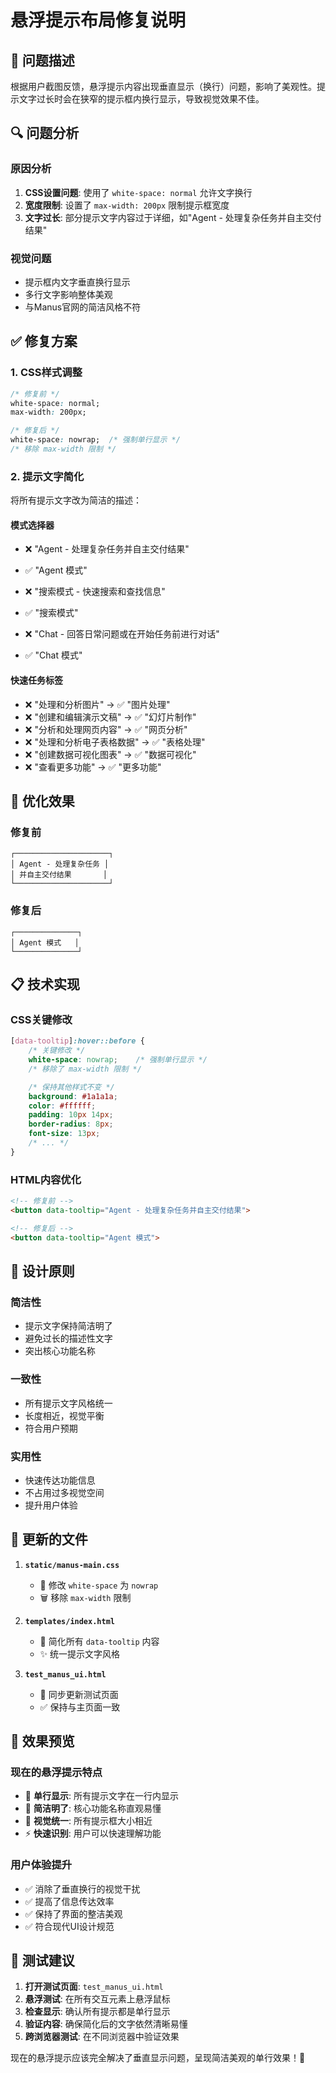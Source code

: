 # 悬浮提示布局修复说明

## 🎯 问题描述

根据用户截图反馈，悬浮提示内容出现垂直显示（换行）问题，影响了美观性。提示文字过长时会在狭窄的提示框内换行显示，导致视觉效果不佳。

## 🔍 问题分析

### **原因分析**
1. **CSS设置问题**: 使用了 `white-space: normal` 允许文字换行
2. **宽度限制**: 设置了 `max-width: 200px` 限制提示框宽度
3. **文字过长**: 部分提示文字内容过于详细，如"Agent - 处理复杂任务并自主交付结果"

### **视觉问题**
- 提示框内文字垂直换行显示
- 多行文字影响整体美观
- 与Manus官网的简洁风格不符

## ✅ 修复方案

### 1. **CSS样式调整**
```css
/* 修复前 */
white-space: normal;
max-width: 200px;

/* 修复后 */
white-space: nowrap;  /* 强制单行显示 */
/* 移除 max-width 限制 */
```

### 2. **提示文字简化**
将所有提示文字改为简洁的描述：

#### **模式选择器**
- ❌ "Agent - 处理复杂任务并自主交付结果"
- ✅ "Agent 模式"

- ❌ "搜索模式 - 快速搜索和查找信息"
- ✅ "搜索模式"

- ❌ "Chat - 回答日常问题或在开始任务前进行对话"
- ✅ "Chat 模式"

#### **快速任务标签**
- ❌ "处理和分析图片" → ✅ "图片处理"
- ❌ "创建和编辑演示文稿" → ✅ "幻灯片制作"
- ❌ "分析和处理网页内容" → ✅ "网页分析"
- ❌ "处理和分析电子表格数据" → ✅ "表格处理"
- ❌ "创建数据可视化图表" → ✅ "数据可视化"
- ❌ "查看更多功能" → ✅ "更多功能"

## 🎨 优化效果

### **修复前**
```
┌─────────────────────┐
│ Agent - 处理复杂任务 │
│ 并自主交付结果       │
└─────────────────────┘
```

### **修复后**
```
┌──────────────┐
│ Agent 模式   │
└──────────────┘
```

## 📋 技术实现

### **CSS关键修改**
```css
[data-tooltip]:hover::before {
    /* 关键修改 */
    white-space: nowrap;    /* 强制单行显示 */
    /* 移除了 max-width 限制 */

    /* 保持其他样式不变 */
    background: #1a1a1a;
    color: #ffffff;
    padding: 10px 14px;
    border-radius: 8px;
    font-size: 13px;
    /* ... */
}
```

### **HTML内容优化**
```html
<!-- 修复前 -->
<button data-tooltip="Agent - 处理复杂任务并自主交付结果">

<!-- 修复后 -->
<button data-tooltip="Agent 模式">
```

## 🎯 设计原则

### **简洁性**
- 提示文字保持简洁明了
- 避免过长的描述性文字
- 突出核心功能名称

### **一致性**
- 所有提示文字风格统一
- 长度相近，视觉平衡
- 符合用户预期

### **实用性**
- 快速传达功能信息
- 不占用过多视觉空间
- 提升用户体验

## 📁 更新的文件

1. **`static/manus-main.css`**
   - 🔧 修改 `white-space` 为 `nowrap`
   - 🗑️ 移除 `max-width` 限制

2. **`templates/index.html`**
   - 📝 简化所有 `data-tooltip` 内容
   - ✨ 统一提示文字风格

3. **`test_manus_ui.html`**
   - 🔄 同步更新测试页面
   - ✅ 保持与主页面一致

## 🚀 效果预览

### **现在的悬浮提示特点**
- 📏 **单行显示**: 所有提示文字在一行内显示
- 🎯 **简洁明了**: 核心功能名称直观易懂
- 🎨 **视觉统一**: 所有提示框大小相近
- ⚡ **快速识别**: 用户可以快速理解功能

### **用户体验提升**
- ✅ 消除了垂直换行的视觉干扰
- ✅ 提高了信息传达效率
- ✅ 保持了界面的整洁美观
- ✅ 符合现代UI设计规范

## 🧪 测试建议

1. **打开测试页面**: `test_manus_ui.html`
2. **悬浮测试**: 在所有交互元素上悬浮鼠标
3. **检查显示**: 确认所有提示都是单行显示
4. **验证内容**: 确保简化后的文字依然清晰易懂
5. **跨浏览器测试**: 在不同浏览器中验证效果

现在的悬浮提示应该完全解决了垂直显示问题，呈现简洁美观的单行效果！🎉
